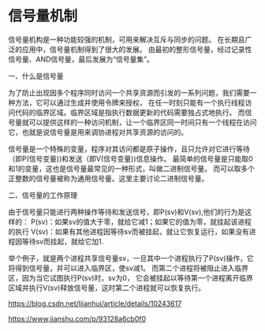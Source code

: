 

# 信号量机制

信号量机构是一种功能较强的机制，可用来解决互斥与同步的问题。
在长期且广泛的应用中，信号量机制得到了很大的发展。
由最初的整形信号量，经过记录性信号量、AND信号量，最后发展为“信号量集”。


一、什么是信号量

为了防止出现因多个程序同时访问一个共享资源而引发的一系列问题，我们需要一种方法，它可以通过生成并使用令牌来授权，
在任一时刻只能有一个执行线程访问代码的临界区域。临界区域是指执行数据更新的代码需要独占式地执行。
而信号量就可以提供这样的一种访问机制，让一个临界区同一时间只有一个线程在访问它，也就是说信号量是用来调协进程对共享资源的访问的。

信号量是一个特殊的变量，程序对其访问都是原子操作，且只允许对它进行等待（即P(信号变量))和发送（即V(信号变量))信息操作。
最简单的信号量是只能取0和1的变量，这也是信号量最常见的一种形式，叫做二进制信号量。
而可以取多个正整数的信号量被称为通用信号量。这里主要讨论二进制信号量。

二、信号量的工作原理

由于信号量只能进行两种操作等待和发送信号，即P(sv)和V(sv),他们的行为是这样的：
P(sv)：如果sv的值大于零，就给它减1；如果它的值为零，就挂起该进程的执行
V(sv)：如果有其他进程因等待sv而被挂起，就让它恢复运行，如果没有进程因等待sv而挂起，就给它加1.

举个例子，就是两个进程共享信号量sv，一旦其中一个进程执行了P(sv)操作，它将得到信号量，并可以进入临界区，使sv减1。
而第二个进程将被阻止进入临界区，因为当它试图执行P(sv)时，sv为0，
它会被挂起以等待第一个进程离开临界区域并执行V(sv)释放信号量，这时第二个进程就可以恢复执行。



<https://blog.csdn.net/ljianhui/article/details/10243617>

<https://www.jianshu.com/p/93128a6cb0f0>


